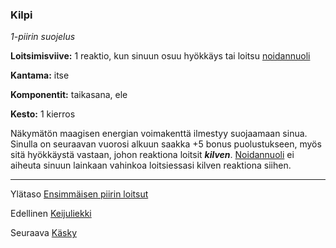 ### Kilpi

*1-piirin suojelus*

**Loitsimisviive:** 1 reaktio, kun sinuun osuu hyökkäys tai loitsu [noidannuoli](Noidannuoli.md)

**Kantama:** itse

**Komponentit:** taikasana, ele

**Kesto:** 1 kierros

Näkymätön maagisen energian voimakenttä ilmestyy suojaamaan
sinua. Sinulla on seuraavan vuorosi alkuun saakka +5
bonus puolustukseen, myös sitä hyökkäystä vastaan, johon reaktiona
loitsit ***kilven***. [Noidannuoli](Noidannuoli.md) ei aiheuta sinuun lainkaan
vahinkoa loitsiessasi kilven reaktiona siihen.

----

Ylätaso [Ensimmäisen piirin loitsut](1_piirin_loitsut.md)

Edellinen [Keijuliekki](Keijuliekki.md)

Seuraava [Käsky](Käsky.md)
